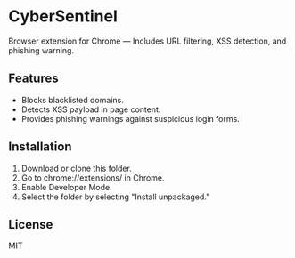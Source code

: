 # CyberSentinel

Browser extension for Chrome — Includes URL filtering, XSS detection, and phishing warning.

## Features

- Blocks blacklisted domains.
- Detects XSS payload in page content.
- Provides phishing warnings against suspicious login forms.

## Installation

1. Download or clone this folder.
2. Go to chrome://extensions/ in Chrome.
3. Enable Developer Mode.
4. Select the folder by selecting "Install unpackaged."

## License

MIT
